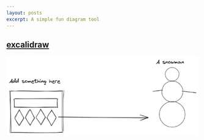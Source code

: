 ```yaml
---
layout: posts
excerpt: A simple fun diagram tool
---
```


## [excalidraw](https://excalidraw.com)

![Excalidraw](/img/snowman.png)


